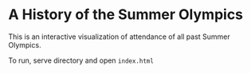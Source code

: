 # A History of the Summer Olympics

This is an interactive visualization of attendance of all past Summer Olympics. </br>

To run, serve directory and open `index.html`
